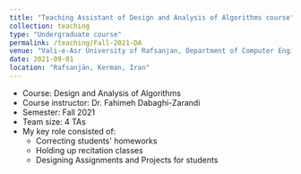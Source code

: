 ```yaml
---
title: "Teaching Assistant of Design and Analysis of Algorithms course"
collection: teaching
type: "Undergraduate course"
permalink: /teaching/Fall-2021-DA
venue: "Vali-e-Asr University of Rafsanjan, Department of Computer Engineering"
date: 2021-09-01
location: "Rafsanjān, Kerman, Iran"
---
```


- Course: Design and Analysis of Algorithms
- Course instructor: Dr. Fahimeh Dabaghi-Zarandi
- Semester: Fall 2021
- Team size: 4 TAs
- My key role consisted of:
  - Correcting  students' homeworks
  - Holding up recitation classes
  - Designing Assignments and Projects for students
